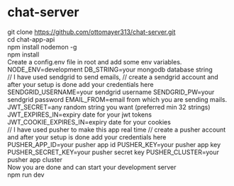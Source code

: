 # chat-server

  git clone https://github.com/ottomayer313/chat-server.git
  <br/>
  cd chat-app-api
  <br/>
  npm install nodemon -g
  <br/>
  npm install
  <br/>
  Create a config.env file in root and add some env variables.
  <br/>
  NODE_ENV=development
  DB_STRING=your mongodb database string
  <br/>
  // I have used sendgrid to send emails,
  // create a sendgrid account and after your setup is done add your credentials here
  <br/>
  SENDGRID_USERNAME=your sendgrid username
  SENDGRID_PW=your sendgrid password
  EMAIL_FROM=email from which you are sending mails.
  <br/>
  JWT_SECRET=any random string you want (preferred min 32 strings)
  JWT_EXPIRES_IN=expiry date for your jwt tokens
  JWT_COOKIE_EXPIRES_IN=expiry date for your cookies
  <br/>
  // I have used pusher to make this app real time
  // create a pusher account and after your setup is done add your credentials here
  <br/>
  PUSHER_APP_ID=your pusher app id
  PUSHER_KEY=your pusher app key
  PUSHER_SECRET_KEY=your pusher secret key
  PUSHER_CLUSTER=your pusher app cluster
  <br/>
  Now you are done and can start your development server
  <br/>
  npm run dev
